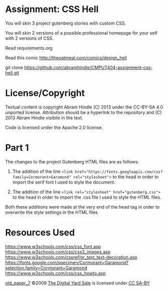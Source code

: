 Assignment: CSS Hell
====================

You will skin 3 project gutenberg stories with custom CSS.

You will skin 2 versions of a possible professional homepage for your
self with 2 versions of CSS.

Read requirements.org

Read this comic http://theoatmeal.com/comics/design_hell

git clone https://github.com/abramhindle/CMPUT404-assignment-css-hell.git

License/Copyright
=================

Textual content is copyright Abram Hindle (C) 2013 under the CC-BY-SA
4.0 unported license. Attribution should be a hyperlink to the
repository and (C) 2013 Abram Hindle visibile in the text.

Code is licensed under the Apache 2.0 license.


Part 1
=================
The changes to the project Gutenberg HTML files are as follows:

1) The addition of the line `<link href="https://fonts.googleapis.com/css?family=Cormorant+Garamond" rel="stylesheet">` to the head in order to import the serif font I used to style the document.

2) The addition of the line `<link rel="stylesheet" href="gutenberg.css">` to the head in order to import the .css file I used to style the HTML files.

Both these additions were made at the very end of the head tag in order to overwrite the style settings in the HTML files


Resources Used
=================
https://www.w3schools.com/css/css_font.asp <br>
https://www.w3schools.com/css/css3_images.asp <br>
https://www.w3schools.com/cssref/pr_text_text-decoration.asp <br>
https://fonts.google.com/specimen/Cormorant+Garamond?selection.family=Cormorant+Garamond <br>
https://www.w3schools.com/css/css_howto.asp <br>

<a href="https://upload.wikimedia.org/wikipedia/commons/c/cf/Old_paper7.jpg">old_paper_7</a> ©2009 <a href="http://www.thedigitalyardsale.com/freebies/freebie-6-old-paper-textures/">The Digital Yard Sale</a> is licensed under <a href="https://creativecommons.org/licenses/by-sa/3.0/">CC SA-BY</a>

